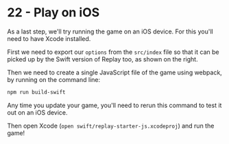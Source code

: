 # 22 - Play on iOS

As a last step, we'll try running the game on an iOS device. For this you'll need to have Xcode installed.

First we need to export our `options` from the `src/index` file so that it can be picked up by the Swift version of Replay too, as shown on the right.

Then we need to create a single JavaScript file of the game using webpack, by running on the command line:

```bash
npm run build-swift
```

Any time you update your game, you'll need to rerun this command to test it out on an iOS device.

Then open Xcode (`open swift/replay-starter-js.xcodeproj`) and run the game!
